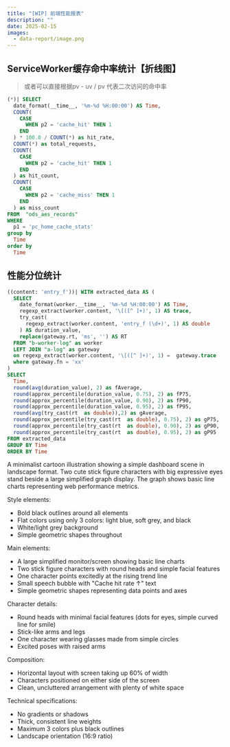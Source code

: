 ```yaml
---
title: "[WIP] 前端性能报表"
description: ""
date: 2025-02-15
images:
  - data-report/image.png
---
```


## ServiceWorker缓存命中率统计【折线图】
> 或者可以直接根据pv - uv / pv 代表二次访问的命中率

```sql
(*)| SELECT
  date_format(__time__, '%m-%d %H:00:00') AS Time,
  COUNT(
    CASE
      WHEN p2 = 'cache_hit' THEN 1
    END
  ) * 100.0 / COUNT(*) as hit_rate,
  COUNT(*) as total_requests,
  COUNT(
    CASE
      WHEN p2 = 'cache_hit' THEN 1
    END
  ) as hit_count,
  COUNT(
    CASE
      WHEN p2 = 'cache_miss' THEN 1
    END
  ) as miss_count
FROM  "ods_aes_records"
WHERE
  p1 = 'pc_home_cache_stats'
group by
  Time
order by
  Time
```

## 性能分位统计

```sql
((content: 'entry_f'))| WITH extracted_data AS (
  SELECT 
    date_format(worker.__time__, '%m-%d %H:00:00') AS Time,
    regexp_extract(worker.content, '\[([^ ]+)', 1) AS trace,
    try_cast(
      regexp_extract(worker.content, 'entry_f (\d+)', 1) AS double
    ) AS duration_value,
    replace(gateway.rt, 'ms', '') AS RT
  FROM "b-worker-log" as worker
  LEFT JOIN "a-log" as gateway
  on regexp_extract(worker.content, '\[([^ ]+)', 1) =  gateway.trace
  where gateway.fn = 'xx'
)
SELECT
  Time,
  round(avg(duration_value), 2) as fAverage,
  round(approx_percentile(duration_value, 0.75), 2) as fP75,
  round(approx_percentile(duration_value, 0.90), 2) as fP90,
  round(approx_percentile(duration_value, 0.95), 2) as fP95,
  round(avg(try_cast(rt  as double)),2) as gAverage, 
  round(approx_percentile(try_cast(rt  as double), 0.75), 2) as gP75,  
  round(approx_percentile(try_cast(rt  as double), 0.90), 2) as gP90, 
  round(approx_percentile(try_cast(rt  as double), 0.95), 2) as gP95
FROM extracted_data
GROUP BY Time
ORDER BY Time 
```

A minimalist cartoon illustration showing a simple dashboard scene in landscape format. Two cute stick figure characters with big expressive eyes stand beside a large simplified graph display. The graph shows basic line charts representing web performance metrics.

Style elements:
- Bold black outlines around all elements
- Flat colors using only 3 colors: light blue, soft grey, and black
- White/light grey background
- Simple geometric shapes throughout

Main elements:
- A large simplified monitor/screen showing basic line charts
- Two stick figure characters with round heads and simple facial features
- One character points excitedly at the rising trend line
- Small speech bubble with "Cache hit rate ↑" text
- Simple geometric shapes representing data points and axes

Character details:
- Round heads with minimal facial features (dots for eyes, simple curved line for smile)
- Stick-like arms and legs
- One character wearing glasses made from simple circles
- Excited poses with raised arms

Composition:
- Horizontal layout with screen taking up 60% of width
- Characters positioned on either side of the screen
- Clean, uncluttered arrangement with plenty of white space

Technical specifications:
- No gradients or shadows
- Thick, consistent line weights
- Maximum 3 colors plus black outlines
- Landscape orientation (16:9 ratio)